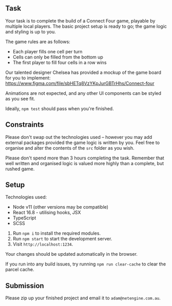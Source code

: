 ## Task

Your task is to complete the build of a Connect Four game, playable by multiple local players. The basic project setup is ready to go; the game logic and styling is up to you.

The game rules are as follows:
- Each player fills one cell per turn
- Cells can only be filled from the bottom up
- The first player to fill four cells in a row wins

Our talented designer Chelsea has provided a mockup of the game board for you to implement: https://www.figma.com/file/sbHETq8VzYKpJurGBTrHhs/Connect-four

Animations are not expected, and any other UI components can be styled as you see fit.

Ideally, `npm test` should pass when you're finished.

## Constraints

Please don't swap out the technologies used – however you may add external packages provided the game logic is written by you. Feel free to organise and alter the contents of the `src` folder as you wish.

Please don't spend more than 3 hours completing the task. Remember that well written and organised logic is valued more highly than a complete, but rushed game.

## Setup

Technologies used:
- Node v11 (other versions may be compatible)
- React 16.8 - utilising hooks, JSX
- TypeScript
- SCSS


1. Run `npm i` to install the required modules.
2. Run `npm start` to start the development server.
3. Visit `http://localhost:1234`.

Your changes should be updated automatically in the browser.

If you run into any build issues, try running `npm run clear-cache` to clear the parcel cache.

## Submission

Please zip up your finished project and email it to `adam@netengine.com.au`.
